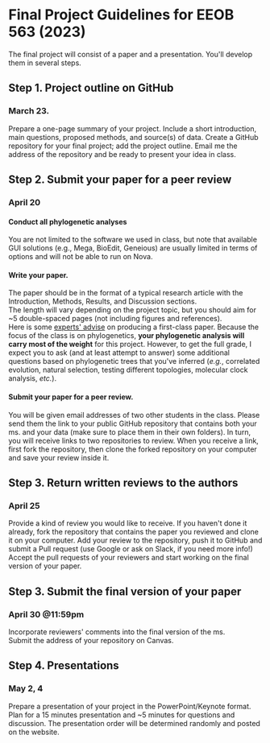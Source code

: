 # Final Project Guidelines for EEOB 563 (2023)

The final project will consist of a paper and a presentation.
You'll develop them in several steps.

## Step 1. Project outline on GitHub
### March 23.
Prepare a one-page summary of your project. 
Include a short introduction, main questions, proposed methods, and source(s) of data.
Create a GitHub repository for your final project; add the project outline.
Email me the address of the repository and be ready to present your idea in class.

## Step 2. Submit your paper for a peer review
### April 20

#### Conduct all phylogenetic analyses 
You are not limited to the software we used in class, but note that available GUI solutions (e.g., Mega, BioEdit, Geneious) are usually limited in terms of options and will not be able to run on Nova.

#### Write your paper. 
The paper should be in the format of a typical research article with the Introduction, Methods, Results, and Discussion sections.  
The length will vary depending on the project topic, but you should aim for ~5 double-spaced pages (not including figures and references).  
Here is some [experts' advise](https://www.nature.com/articles/d41586-018-02404-4) on producing a first-class paper.
Because the focus of the class is on phylogenetics, **your phylogenetic analysis will carry most of the weight** for this project.
However, to get the full grade, I expect you to ask (and at least attempt to answer) some additional questions based on phylogenetic trees that you've inferred (_e.g._, correlated evolution, natural selection, testing different topologies, molecular clock analysis, _etc._).

#### Submit your paper for a peer review.
You will be given email addresses of two other students in the class.
Please send them the link to your public GitHub repository that contains both your ms. and your data (make sure to place them in their own folders). 
In turn, you will receive links to two repositories to review.
When you receive a link, first fork the repository, then clone the forked repository on your computer and save your review inside it.

## Step 3. Return written reviews to the authors
### April 25
Provide a kind of review you would like to receive. 
If you haven't done it already, fork the repository that contains the paper you reviewed and clone it on your computer.
Add your review to the repository, push it to GitHub and submit a Pull request (use Google or ask on Slack, if you need more info!)
Accept the pull requests of your reviewers and start working on the final version of your paper.

## Step 3. Submit the final version of your paper
### April 30 @11:59pm
Incorporate reviewers' comments into the final version of the ms.  
Submit the address of your repository on Canvas.

## Step 4. Presentations
### May 2, 4
Prepare a presentation of your project in the PowerPoint/Keynote format.  
Plan for a 15 minutes presentation and ~5 minutes for questions and discussion.
The presentation order will be determined randomly and posted on the website.  
